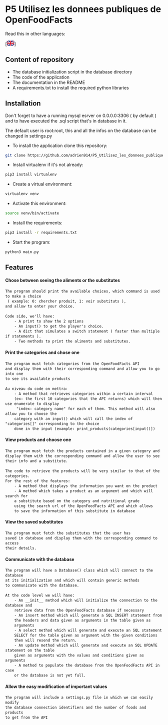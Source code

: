 # P5 Utilisez les donnees publiques de OpenFoodFacts

Read this in other languages:

[<a href="https://github.com/adrien914/P5_Utilisez_les_donnees_publiques_de_OpenFoodFacts/blob/master/README.md"><img src="https://github.com/adrien914/P5_Utilisez_les_donnees_publiques_de_OpenFoodFacts/blob/master/img/english.png"></a>] 


## Content of repository
- The database initialization script in the database directory
- The code of the application
- The documentation in the README
- A requirements.txt to install the required python libraries

## Installation
Don't forget to have a running mysql esrver on 0.0.0.0:3306 ( by default ) and to have executed
the .sql script that's in database in it.

The default user is root:root, this and all the infos on the database can be changed in settings.py

- To install the application clone this repository:
```bash
git clone https://github.com/adrien914/P5_Utilisez_les_donnees_publiques_de_OpenFoodFacts.git
```
    
- Install virtualenv if it's not already:
```bash
pip3 install virtualenv
```

- Create a virtual environment:
```bash
virtualenv venv
```

- Activate this environment:
```bash
source venv/bin/activate
```

- Install the requirements:
```bash
pip3 install -r requirements.txt
```

- Start the program:
```bash
python3 main.py
```

## Features

#### Chose between seeing the aliments or the substitutes
    The program should print the available choices, which command is used to make a choice
     ( example: 0: chercher produit, 1: voir substituts ),
    and allow to enter your choice.
    
    Code side, we'll have: 
        - A print to show the 2 options 
        - An input() to get the player's choice.
        - A dict that simulates a switch statement ( faster than multiple if statements ).
        - Two methods to print the aliments and substitutes.
    
#### Print the categories and chose one
    The program must fetch categories from the OpenFoodFacts API
    and display them with their corresponding command and allow you to go into one
    to see its available products
    
    Au niveau du code on mettra:
        - A method that retrieves categories within a certain interval
        (ex: the first 10 categories that the API returns) which will then use enumerate to display
         "index: category name" for each of them. This method will also allow you to choose the
        category with an input() which will call the index of "categories[]" corresponding to the choice
        done in the input (example: print_products(categories[input()])
  
#### View products and choose one
    The program must fetch the products contained in a given category and
    display them with the corresponding command and allow the user to see their info and a substitute.
    
    The code to retrieve the products will be very similar to that of the categories.
    For the rest of the features:
        - A method that displays the information you want on the product
        - A method which takes a product as an argument and which will search for
        a substitute based on the category and nutritional grade
        using the search url of the OpenFoodFacts API and which allows
        to save the information of this substitute in database

#### View the saved substitutes
    The program must fetch the substitutes that the user has
    saved in database and display them with the corresponding command to access
    their details.
    
#### Communicate with the database
    The program will have a Database() class which will connect to the database
    at its initialization and which will contain generic methods
    to communicate with the database.
    
    At the code level we will have:
        - An __init__ method which will initialize the connection to the database and
        retrieve data from the OpenFoodFacts database if necessary
        - An insert method which will generate a SQL INSERT statement from
        the headers and data given as arguments in the table given as
        arguments
        - A select method which will generate and execute an SQL statement
        SELECT for the table given as argument with the given conditions
        then will resend the return.
        - An update method which will generate and execute an SQL UPDATE statement on the table
        given as arguments with the values ​​and conditions given as arguments
        - A method to populate the database from the OpenFoodFacts API in case
        or the database is not yet full.

#### Allow the easy modification of important values
    The program will include a settings.py file in which we can easily modify
    the database connection identifiers and the number of foods and products
    to get from the API
